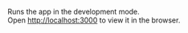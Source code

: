 
Runs the app in the development mode.<br>
Open [http://localhost:3000](http://localhost:3000) to view it in the browser.


